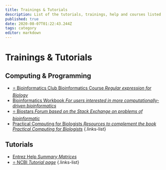 ```yaml
---
title: Trainings & Tutorials
description: List of the tutorials, trainings, help and courses listed on this website
published: true
date: 2020-08-07T01:22:43.244Z
tags: category
editor: markdown
---
```


# Trainings & Tutorials

## Computing & Programming

- [:star: Bioinformatics Club Bioinformatics Course *Regular expression for Biology*](/trainings-tutorials/computing-programming/Bioinformatics-Club-Bioinformatics-Course/)
- [Bioinformatics Workbook *For users interested in more computationally-driven bioinformatics*](https://vdclab-wiki.herokuapp.com/en/trainings-tutorials/computing-programming/Bioinformatics-Workbook)
- [:star: Biostars *Forum based on the Stack Exchange on problems of bioinformatic*](https://vdclab-wiki.herokuapp.com/en/trainings-tutorials/computing-programming/Biostars)
- [Practical Computing for Biologists *Resources to complement the book Practical Computing for Biologists*](https://vdclab-wiki.herokuapp.com/en/trainings-tutorials/computing-programming/Practical-Computing-for-Biologists)
{.links-list}

## Tutorials

- [Entrez Help *Summary Matrices*](https://vdclab-wiki.herokuapp.com/en/trainings-tutorials/tutorials/NCBI-Summary-Matrices)
- [:star: NCBI *Tutorial page*](https://vdclab-wiki.herokuapp.com/trainings-tutorials/tutorials/NCBI-tutorials/)
{.links-list}
